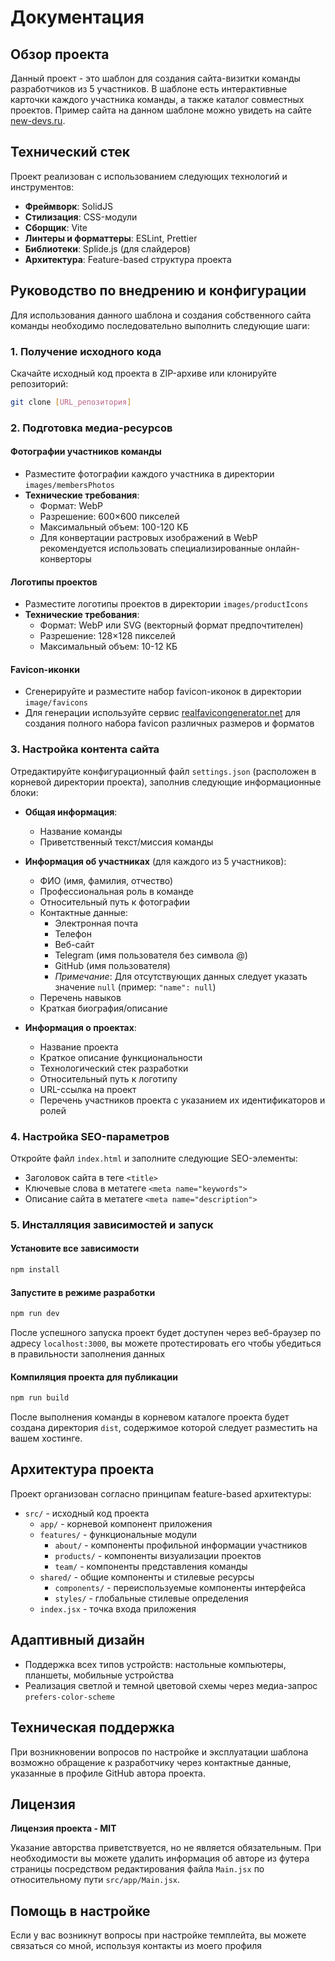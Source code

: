 # Документация

## Обзор проекта

Данный проект - это шаблон для создания сайта-визитки команды разработчиков из 5 участников. В шаблоне есть интерактивные карточки каждого участника команды, а также каталог совместных проектов. Пример сайта на данном шаблоне можно увидеть на сайте [new-devs.ru](https://new-devs.ru).

## Технический стек

Проект реализован с использованием следующих технологий и инструментов:

- **Фреймворк**: SolidJS
- **Стилизация**: CSS-модули
- **Сборщик**: Vite
- **Линтеры и форматтеры**: ESLint, Prettier
- **Библиотеки**: Splide.js (для слайдеров)
- **Архитектура**: Feature-based структура проекта

## Руководство по внедрению и конфигурации

Для использования данного шаблона и создания собственного сайта команды необходимо последовательно выполнить следующие шаги:

### 1. Получение исходного кода

Скачайте исходный код проекта в ZIP-архиве или клонируйте репозиторий:

```bash
git clone [URL_репозитория]
```

### 2. Подготовка медиа-ресурсов

#### Фотографии участников команды
- Разместите фотографии каждого участника в директории `images/membersPhotos`
- **Технические требования**:
  - Формат: WebP
  - Разрешение: 600×600 пикселей
  - Максимальный объем: 100-120 КБ
  - Для конвертации растровых изображений в WebP рекомендуется использовать специализированные онлайн-конверторы

#### Логотипы проектов
- Разместите логотипы проектов в директории `images/productIcons`
- **Технические требования**:
  - Формат: WebP или SVG (векторный формат предпочтителен)
  - Разрешение: 128×128 пикселей
  - Максимальный объем: 10-12 КБ

#### Favicon-иконки
- Сгенерируйте и разместите набор favicon-иконок в директории `image/favicons` 
- Для генерации используйте сервис [realfavicongenerator.net](https://realfavicongenerator.net/) для создания полного набора favicon различных размеров и форматов

### 3. Настройка контента сайта

Отредактируйте конфигурационный файл `settings.json` (расположен в корневой директории проекта), заполнив следующие информационные блоки:

- **Общая информация**:
  - Название команды
  - Приветственный текст/миссия команды

- **Информация об участниках** (для каждого из 5 участников):
  - ФИО (имя, фамилия, отчество)
  - Профессиональная роль в команде
  - Относительный путь к фотографии
  - Контактные данные:
    - Электронная почта
    - Телефон
    - Веб-сайт
    - Telegram (имя пользователя без символа @)
    - GitHub (имя пользователя)
    - *Примечание*: Для отсутствующих данных следует указать значение `null` (пример:  ```"name": null```)
  - Перечень навыков
  - Краткая биография/описание

- **Информация о проектах**:
  - Название проекта
  - Краткое описание функциональности
  - Технологический стек разработки
  - Относительный путь к логотипу
  - URL-ссылка на проект
  - Перечень участников проекта с указанием их идентификаторов и ролей

### 4. Настройка SEO-параметров

Откройте файл `index.html` и заполните следующие SEO-элементы:
- Заголовок сайта в теге `<title>`
- Ключевые слова в метатеге `<meta name="keywords">`
- Описание сайта в метатеге `<meta name="description">`

### 5. Инсталляция зависимостей и запуск

#### Установите все зависимости
```bash
npm install
```

#### Запустите в режиме разработки
```bash
npm run dev
```
После успешного запуска проект будет доступен через веб-браузер по адресу `localhost:3000`, вы можете протестировать его чтобы убедиться в правильности заполнения данных

#### Компиляция проекта для публикации
```bash
npm run build
```
После выполнения команды в корневом каталоге проекта будет создана директория `dist`, содержимое которой следует разместить на вашем хостинге.

## Архитектура проекта

Проект организован согласно принципам feature-based архитектуры:

- `src/` - исходный код проекта
  - `app/` - корневой компонент приложения
  - `features/` - функциональные модули
    - `about/` - компоненты профильной информации участников
    - `products/` - компоненты визуализации проектов
    - `team/` - компоненты представления команды
  - `shared/` - общие компоненты и стилевые ресурсы
    - `components/` - переиспользуемые компоненты интерфейса
    - `styles/` - глобальные стилевые определения
  - `index.jsx` - точка входа приложения

## Адаптивный дизайн

- Поддержка всех типов устройств: настольные компьютеры, планшеты, мобильные устройства
- Реализация светлой и темной цветовой схемы через медиа-запрос `prefers-color-scheme`

  
## Техническая поддержка

При возникновении вопросов по настройке и эксплуатации шаблона возможно обращение к разработчику через контактные данные, указанные в профиле GitHub автора проекта.

## Лицензия

**Лицензия проекта - MIT**

Указание авторства приветствуется, но не является обязательным. При необходимости вы можете удалить информация об авторе из футера страницы посредством редактирования файла `Main.jsx` по относительному пути `src/app/Main.jsx`.

## Помощь в настройке
Если у вас возникнут вопросы при настройке темплейта, вы можете связаться со мной, используя контакты из моего профиля
